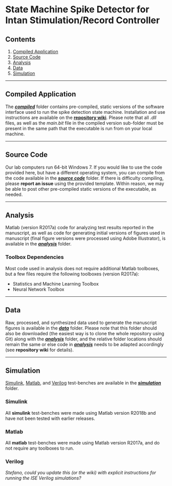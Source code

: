 # State Machine Spike Detector for Intan Stimulation/Record Controller

## Contents

1. [Compiled Application](#compiled-application)
2. [Source Code](#source-code)
3. [Analysis](#analysis)
4. [Data](#data)
5. [Simulation](#simulation)

---

## Compiled Application

The ***[compiled](https://github.com/m053m716/Intan-DAC-State-Machine-Detector/tree/master/compiled)*** folder contains pre-compiled, static versions of the software interface used to run the spike detection state machine. Installation and use instructions are available on the **[repository wiki](https://github.com/m053m716/Intan-DAC-State-Machine-Detector/wiki/Installation)**. Please note that all *.dll* files, as well as the *main.bit* file in the compiled version sub-folder must be present in the same path that the executable is run from on your local machine.



---

## Source Code

Our lab computers run 64-bit Windows 7. If you would like to use the code provided here, but have a different operating system, you can compile from the code available in the ***[source code](https://github.com/m053m716/Intan-DAC-State-Machine-Detector/tree/master/source)*** folder. If there is difficulty compiling, please **report an issue** using the provided template. Within reason, we may be able to post other pre-compiled static versions of the executable, as needed.



---

## Analysis

Matlab (version R2017a) code for analyzing test results reported in the manuscript, as well as code for generating initial versions of figures used in manuscript (final figure versions were processed using Adobe Illustrator), is available in the ***[analysis](https://github.com/m053m716/Intan-DAC-State-Machine-Detector/tree/master/analysis)*** folder. 

### Toolbox Dependencies

Most code used in analysis does not require additional Matlab toolboxes, but a few files require the following toolboxes (version R2017a):

* Statistics and Machine Learning Toolbox
* Neural Network Toolbox



---

## Data

Raw, processed, and synthesized data used to generate the manuscript figures is available in the ***[data](https://github.com/m053m716/Intan-DAC-State-Machine-Detector/tree/master/data)*** folder. Please note that this folder should also be downloaded (the easiest way is to clone the whole repository using Git) along with the ***[analysis](https://github.com/m053m716/Intan-DAC-State-Machine-Detector/tree/master/analysis)*** folder, and the relative folder locations should remain the same or else code in ***[analysis](https://github.com/m053m716/Intan-DAC-State-Machine-Detector/tree/master/analysis)*** needs to be adapted accordingly (see **repository wiki** for details).



---

## Simulation

[Simulink](#simulink), [Matlab](#matlab), and [Verilog](#verilog) test-benches are available in the ***[simulation](https://github.com/m053m716/Intan-DAC-State-Machine-Detector/tree/master/simulation)*** folder. 

### Simulink

All **simulink** test-benches were made using Matlab version R2018b and have not been tested with earlier releases.

### Matlab

All **matlab** test-benches were made using Matlab version R2017a, and do not require any toolboxes to run.

### Verilog

*Stefano, could you update this (or the wiki) with explicit instructions for running the ISE Verilog simulations?*



